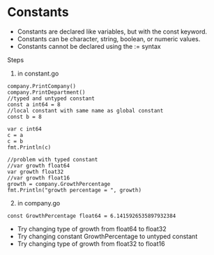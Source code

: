 # Constants

- Constants are declared like variables, but with the const keyword.
- Constants can be character, string, boolean, or numeric values.
- Constants cannot be declared using the := syntax

Steps

1. in constant.go
```
company.PrintCompany()
company.PrintDepartment()
//typed and untyped constant
const a int64 = 8
//local constant with same name as global constant
const b = 8

var c int64
c = a
c = b
fmt.Println(c)

//problem with typed constant
//var growth float64
var growth float32
//var growth float16
growth = company.GrowthPercentage
fmt.Println("growth percentage = ", growth)
```

2. in company.go
```
const GrowthPercentage float64 = 6.1415926535897932384

```
- Try changing  type of growth from float64 to float32
- Try changing constant GrowthPercentage to untyped constant
- Try changing type of growth from float32 to float16
